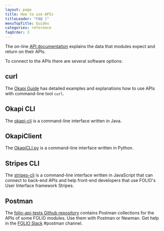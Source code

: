 ```yaml
---
layout: page
title: How to use APIs
titleLeader: "FAQ |"
menuTopTitle: Guides
categories: reference
faqOrder: 3
---
```


The on-line [API documentation](/reference/api/) explains the data that modules expect and return on their APIs.

To connect to the APIs there are several software options:

## curl

The [Okapi Guide](https://github.com/folio-org/okapi/blob/master/doc/guide.md) has detailed examples and explanations how to use APIs with command-line tool `curl`.

## Okapi CLI

The [okapi-cli](https://github.com/folio-org/okapi-cli) is a command-line interface written in Java.

## OkapiClient

The [OkapiCLI.py](https://gitlab.lrz.de/bib-public/okapiclient) is a command-line interface written in Python.

## Stripes CLI

The [stripes-cli](https://github.com/folio-org/stripes-cli) is a command-line interface written in JavaScript that can connect to back-end APIs and help front-end developers that use FOLIO's User Interface framework Stripes.

## Postman

The [folio-api-tests Github repository](https://github.com/folio-org/folio-api-tests) contains Postman collections for the APIs of some FOLIO modules. Use them with Postman or Newman. Get help in the [FOLIO Slack](https://wiki.folio.org/display/COMMUNITY/FOLIO+Communication+Spaces#FOLIOCommunicationSpaces-slackSlack) #postman channel.

